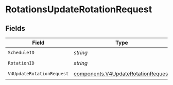 # RotationsUpdateRotationRequest


## Fields

| Field                                                                                    | Type                                                                                     | Required                                                                                 | Description                                                                              |
| ---------------------------------------------------------------------------------------- | ---------------------------------------------------------------------------------------- | ---------------------------------------------------------------------------------------- | ---------------------------------------------------------------------------------------- |
| `ScheduleID`                                                                             | *string*                                                                                 | :heavy_check_mark:                                                                       | N/A                                                                                      |
| `RotationID`                                                                             | *string*                                                                                 | :heavy_check_mark:                                                                       | N/A                                                                                      |
| `V4UpdateRotationRequest`                                                                | [components.V4UpdateRotationRequest](../../models/components/v4updaterotationrequest.md) | :heavy_check_mark:                                                                       | N/A                                                                                      |